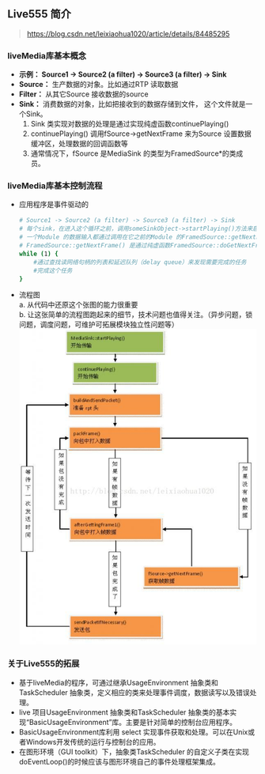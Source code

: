 ## Live555 简介
> https://blog.csdn.net/leixiaohua1020/article/details/84485295

### **liveMedia库基本概念**
- **示例： Source1 -> Source2 (a filter) -> Source3 (a filter) -> Sink**
- **Source：** 生产数据的对象。比如通过RTP 读取数据
- **Filter：** 从其它Source 接收数据的source
- **Sink：** 消费数据的对象，比如把接收到的数据存储到文件， 这个文件就是一个Sink。
    1. Sink 类实现对数据的处理是通过实现纯虚函数continuePlaying()
    2. continuePlaying() 调用fSource->getNextFrame 来为Source 设置数据缓冲区，处理数据的回调函数等
    3. 通常情况下，fSource 是MediaSink 的类型为FramedSource*的类成员。

### **liveMedia库基本控制流程**
- 应用程序是事件驱动的
    ```sh
    # Source1 -> Source2 (a filter) -> Source3 (a filter) -> Sink
    # 每个sink，在进入这个循环之前，调用someSinkObject->startPlaying()方法来启动需要做的生成任务： 
    # 一个Module 的数据输入都通过调用在它之前的Module 的FramedSource::getNextFrame() 方法。
    # FramedSource::getNextFrame() 是通过纯虚函数FramedSource::doGetNextFrame() 实现的，每一个Source module 都有相应的实现。
    while (1) {
        #通过查找读网络句柄的列表和延迟队列（delay queue）来发现需要完成的任务
        #完成这个任务
    }
    ```
    
- 流程图  
a. 从代码中还原这个张图的能力很重要  
b. 让这张简单的流程图跑起来的细节，技术问题也值得关注。（异步问题，锁问题，调度问题，可维护可拓展模块独立性问题等）   
![ss](./Image/rtspPacket.jpg)

### **关于Live555的拓展**
- 基于liveMedia的程序，可通过继承UsageEnvironment 抽象类和TaskScheduler 抽象类，定义相应的类来处理事件调度，数据读写以及错误处理。
- live 项目UsageEnvironment 抽象类和TaskScheduler 抽象类的基本实现“BasicUsageEnvironment”库。主要是针对简单的控制台应用程序。
- BasicUsageEnvironment库利用 select 实现事件获取和处理。可以在Unix或者Windows开发传统的运行与控制台的应用。
- 在图形环境（GUI toolkit）下，抽象类TaskScheduler 的自定义子类在实现doEventLoop()的时候应该与图形环境自己的事件处理框架集成。


